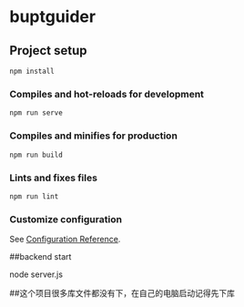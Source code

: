 # buptguider

## Project setup
```
npm install
```

### Compiles and hot-reloads for development
```
npm run serve
```

### Compiles and minifies for production
```
npm run build
```

### Lints and fixes files
```
npm run lint
```

### Customize configuration
See [Configuration Reference](https://cli.vuejs.org/config/).

##backend start 

node server.js

##这个项目很多库文件都没有下，在自己的电脑启动记得先下库
